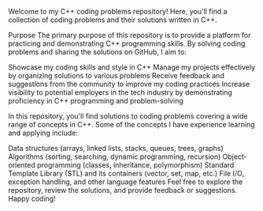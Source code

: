 Welcome to my C++ coding problems repository! Here, you'll find a collection of coding problems and their solutions written in C++.

Purpose
The primary purpose of this repository is to provide a platform for practicing and demonstrating C++ programming skills. By solving coding problems and sharing the solutions on GitHub, I aim to:

Showcase my coding skills and style in C++
Manage my projects effectively by organizing solutions to various problems
Receive feedback and suggestions from the community to improve my coding practices
Increase visibility to potential employers in the tech industry by demonstrating proficiency in C++ programming and problem-solving

In this repository, you'll find solutions to coding problems covering a wide range of concepts in C++. Some of the concepts I have experience learning and applying include:

Data structures (arrays, linked lists, stacks, queues, trees, graphs)
Algorithms (sorting, searching, dynamic programming, recursion)
Object-oriented programming (classes, inheritance, polymorphism)
Standard Template Library (STL) and its containers (vector, set, map, etc.)
File I/O, exception handling, and other language features
Feel free to explore the repository, review the solutions, and provide feedback or suggestions. Happy coding!
